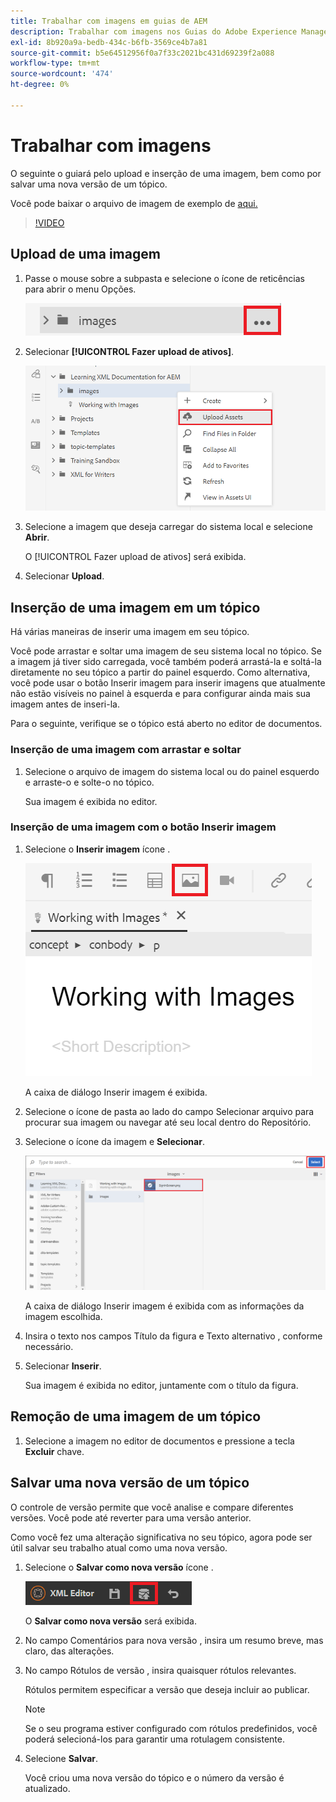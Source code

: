 ```yaml
---
title: Trabalhar com imagens em guias de AEM
description: Trabalhar com imagens nos Guias do Adobe Experience Manager
exl-id: 8b920a9a-bedb-434c-b6fb-3569ce4b7a81
source-git-commit: b5e64512956f0a7f33c2021bc431d69239f2a088
workflow-type: tm+mt
source-wordcount: '474'
ht-degree: 0%

---
```


# Trabalhar com imagens

O seguinte o guiará pelo upload e inserção de uma imagem, bem como por salvar uma nova versão de um tópico.

Você pode baixar o arquivo de imagem de exemplo de [aqui.](assets/working-with-images/SignInScreen.png)

>[!VIDEO](https://video.tv.adobe.com/v/336661?quality=12&learn=on)

## Upload de uma imagem

1. Passe o mouse sobre a subpasta e selecione o ícone de reticências para abrir o menu Opções.

   ![Ícone Elipsis](images/lesson-4/ellipses.png)

1. Selecionar **[!UICONTROL Fazer upload de ativos]**.

   ![Carregar ativos](images/lesson-4/upload-assets.png)


1. Selecione a imagem que deseja carregar do sistema local e selecione **Abrir**.

   O [!UICONTROL Fazer upload de ativos] será exibida.
1. Selecionar **Upload**.

## Inserção de uma imagem em um tópico

Há várias maneiras de inserir uma imagem em seu tópico.

Você pode arrastar e soltar uma imagem de seu sistema local no tópico. Se a imagem já tiver sido carregada, você também poderá arrastá-la e soltá-la diretamente no seu tópico a partir do painel esquerdo. Como alternativa, você pode usar o botão Inserir imagem para inserir imagens que atualmente não estão visíveis no painel à esquerda e para configurar ainda mais sua imagem antes de inseri-la.

Para o seguinte, verifique se o tópico está aberto no editor de documentos.

### Inserção de uma imagem com arrastar e soltar

1. Selecione o arquivo de imagem do sistema local ou do painel esquerdo e arraste-o e solte-o no tópico.

   Sua imagem é exibida no editor.

### Inserção de uma imagem com o botão Inserir imagem

1. Selecione o **Inserir imagem** ícone .

   ![Ícone Inserir imagem](images/lesson-4/insert-image.png)


   A caixa de diálogo Inserir imagem é exibida.

1. Selecione o ícone de pasta ao lado do campo Selecionar arquivo para procurar sua imagem ou navegar até seu local dentro do Repositório.
1. Selecione o ícone da imagem e **Selecionar**.

   ![Selecionar imagem](images/lesson-4/select-image-with-markings.png)

   A caixa de diálogo Inserir imagem é exibida com as informações da imagem escolhida.

1. Insira o texto nos campos Título da figura e Texto alternativo , conforme necessário.
1. Selecionar **Inserir**.

   Sua imagem é exibida no editor, juntamente com o título da figura.

## Remoção de uma imagem de um tópico

1. Selecione a imagem no editor de documentos e pressione a tecla **Excluir** chave.

## Salvar uma nova versão de um tópico

O controle de versão permite que você analise e compare diferentes versões. Você pode até reverter para uma versão anterior.

Como você fez uma alteração significativa no seu tópico, agora pode ser útil salvar seu trabalho atual como uma nova versão.

1. Selecione o **Salvar como nova versão** ícone .

   ![Ícone Salvar como nova versão](images/common/save-as-new-version.png)

   O **Salvar como nova versão** será exibida.

1. No campo Comentários para nova versão , insira um resumo breve, mas claro, das alterações.
1. No campo Rótulos de versão , insira quaisquer rótulos relevantes.

   Rótulos permitem especificar a versão que deseja incluir ao publicar.
   >[!NOTE]
   > 
   > Se o seu programa estiver configurado com rótulos predefinidos, você poderá selecioná-los para garantir uma rotulagem consistente.
1. Selecione **Salvar**.

   Você criou uma nova versão do tópico e o número da versão é atualizado.
